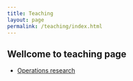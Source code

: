 ```yaml
---
title: Teaching
layout: page
permalink: /teaching/index.html
---
```


## Wellcome to teaching page
<p>
<ul>
    <li><a class="link" href="{{ site.url }}/teaching/OR">Operations research</a></li>
</ul>
</p>
